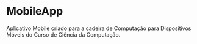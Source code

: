 # MobileApp

Aplicativo Mobile criado para a cadeira de Computação para Dispositivos Móveis do Curso de Ciência da Computação.

